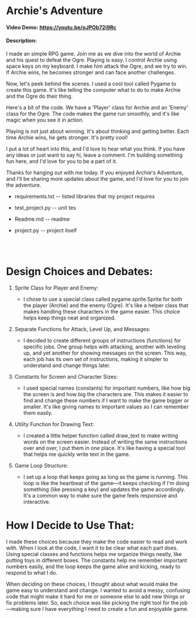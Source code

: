 # Archie's Adventure
#### Video Demo:  https://youtu.be/oJPOb72i9Rc
#### Description:

I made an simple RPG game. Join me as we dive into the world of Archie and his quest to defeat the Ogre.
Playing is easy. I control Archie using space keys on my keyboard. I make him attack the Ogre, and we try to win. If Archie wins, he becomes stronger and can face another challenges.

Now, let's peek behind the scenes. I used a cool tool called Pygame to create this game. It's like telling the computer what to do to make Archie and the Ogre do their thing.

Here's a bit of the code. We have a 'Player' class for Archie and an 'Enemy' class for the Ogre. The code makes the game run smoothly, and it's like magic when you see it in action.

Playing is not just about winning. It's about thinking and getting better. Each time Archie wins, he gets stronger. It's pretty cool!

I put a lot of heart into this, and I'd love to hear what you think. If you have any ideas or just want to say hi, leave a comment. I'm building something fun here, and I'd love for you to be a part of it.

Thanks for hanging out with me today. If you enjoyed Archie's Adventure, and I'll be sharing more updates about the game, and I'd love for you to join the adventure.

- requirements.txt -- listed libraries that my project requires

- test_project.py -- unit tes

- Readme.md -- readme

- project.py -- project itself

<br>
<br>

# Design Choices and Debates:


1. Sprite Class for Player and Enemy:

    -   I chose to use a special class called pygame.sprite.Sprite for both the player (Archie) and the enemy (Ogre). It's like a helper class that makes handling these characters in the game easier. This choice helps keep things neat and organized.

1. Separate Functions for Attack, Level Up, and Messages:

    - I decided to create different groups of instructions (functions) for specific jobs. One group helps with attacking, another with leveling up, and yet another for showing messages on the screen. This way, each job has its own set of instructions, making it simpler to understand and change things later.

1. Constants for Screen and Character Sizes:

    - I used special names (constants) for important numbers, like how big the screen is and how big the characters are. This makes it easier to find and change these numbers if I want to make the game bigger or smaller. It's like giving names to important values so I can remember them easily.

1. Utility Function for Drawing Text:

    - I created a little helper function called draw_text to make writing words on the screen easier. Instead of writing the same instructions over and over, I put them in one place. It's like having a special tool that helps me quickly write text in the game.

1. Game Loop Structure:
    - I set up a loop that keeps going as long as the game is running. This loop is like the heartbeat of the game—it keeps checking if I'm doing something (like pressing a key) and updates the game accordingly. It's a common way to make sure the game feels responsive and interactive.

# How I Decide to Use That:

I made these choices because they make the code easier to read and work with. When I look at the code, I want it to be clear what each part does. Using special classes and functions helps me organize things neatly, like putting toys in different boxes. The constants help me remember important numbers easily, and the loop keeps the game alive and kicking, ready to respond to what I do.

When deciding on these choices, I thought about what would make the game easy to understand and change. I wanted to avoid a messy, confusing code that might make it hard for me or someone else to add new things or fix problems later. So, each choice was like picking the right tool for the job—making sure I have everything I need to create a fun and enjoyable game.
